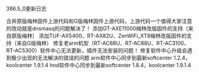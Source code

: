 386.5_0更新日志

合并原版梅林固件上游代码和G版梅林固件上游代码，上游代码一个值得大家注意的改动就是dnsmasq的问题解决了！
添加GT-AXE11000梅林改版固件的支持（来自原版梅林）
添加TUF-AX5400、RT-AX82U、ZenWiFi_XT8梅林改版固件的支持（来自G版梅林）
修复老arm机型（RT-AC68U、RT-AC88U、RT-AC3100、RT-AC5300）软件中心无法更新，插件无法安装的问题！
修复软件中心升级会遇到极少出现的无法解决的错误的问题
arm软件中心同步到最新softcenter 1.2.4，koolcenter 1.9.1.4
hnd软件中心同步到最新softcenter 1.8.4，koolcenter 1.9.1.4